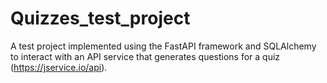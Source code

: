# Quizzes_test_project
A test project implemented using the FastAPI framework and SQLAlchemy to interact with an API service that generates questions for a quiz (https://jservice.io/api).
